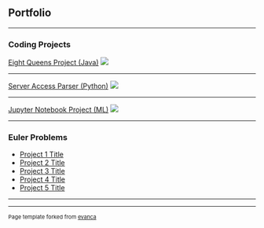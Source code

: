 ## Portfolio

---

### Coding Projects

[Eight Queens Project (Java)](/sample_page)
<img src="images/dummy_thumbnail.jpg?raw=true"/>

---
[Server Access Parser (Python)](/pdf/sample_presentation.pdf)
<img src="images/dummy_thumbnail.jpg?raw=true"/>

---
[Jupyter Notebook Project (ML)](http://example.com/)
<img src="images/dummy_thumbnail.jpg?raw=true"/>

---

### Euler Problems

- [Project 1 Title](https://cryptokonamicode.github.io/euler/1)
- [Project 2 Title](https://cryptokonamicode.github.io/euler/2)
- [Project 3 Title](https://cryptokonamicode.github.io/euler/3)
- [Project 4 Title](https://cryptokonamicode.github.io/euler/4)
- [Project 5 Title](https://cryptokonamicode.github.io/euler/5)

---




---
<p style="font-size:11px">Page template forked from <a href="https://github.com/evanca/quick-portfolio">evanca</a></p>
<!-- Remove above link if you don't want to attibute -->
